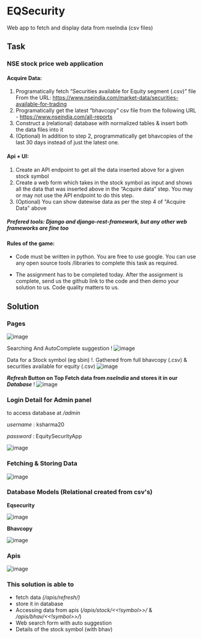 # EQSecurity
Web app to fetch and display data from nseIndia (csv files)

## Task 

### NSE stock price web application

#### Acquire Data:
1. Programatically fetch “Securities available for Equity segment (.csv)” file From the URL: https://www.nseindia.com/market-data/securities-available-for-trading
2. Programatically get the latest “bhavcopy” csv file from the following URL - https://www.nseindia.com/all-reports
3. Construct a (relational) database with normalized tables & insert both the data files into it
4. (Optional) In addition to step 2, programmatically get bhavcopies of the last 30 days instead of just the latest one.

#### Api + UI:
1. Create an API endpoint to get all the data inserted above for a given stock symbol
2. Create a web form which takes in the stock symbol as input and shows all the data that was inserted above in the “Acquire data” step. You may or may not use the API endpoint to do this step.
3. (Optional) You can show datewise data as per the step 4 of "Acquire Data" above

##### Prefered tools: Django and django-rest-framework, but any other web frameworks are fine too

#### Rules of the game:

- Code must be written in python. You are free to use google. You can use any open source tools /libraries to complete this task as required.

- The assignment has to be completed today. After the assignment is complete, send us the github link to the code and then demo your solution to us. Code quality matters to us.


## Solution

### Pages

![image](https://user-images.githubusercontent.com/72795959/174955094-80659b3c-4d82-4c48-861a-aae8a98c773b.png)

Searching And AutoComplete suggestion !
![image](https://user-images.githubusercontent.com/72795959/174955171-b9d436b0-4344-4498-b4ac-f8b728e6f22d.png)

Data for a Stock symbol (eg sbin) !. Gathered from full bhavcopy (.csv) & securities available for equity (.csv)
![image](https://user-images.githubusercontent.com/72795959/174955430-700418d8-7769-4dad-b4ea-add56b9346b2.png)

__*Refresh* Button on Top Fetch data from *nseIndia* and stores it in our *Database*__ !
![image](https://user-images.githubusercontent.com/72795959/174955847-a313669c-05b4-4049-add1-273e1c1f262f.png)



### Login Detail for Admin panel 
to access database at */admin*

*username* : ksharma20

*password* : EquitySecurityApp

![image](https://user-images.githubusercontent.com/72795959/174958271-83e67178-8526-46e9-bb14-9720dd9a0153.png)

### Fetching & Storing Data
![image](https://user-images.githubusercontent.com/72795959/174956046-736da782-38e9-435c-affb-c666f9eaf37e.png)


### Database Models (Relational created from csv's)

**Eqsecurity**

![image](https://user-images.githubusercontent.com/72795959/174956234-c2b688ae-2975-49cb-86be-4cb6ab21f11e.png)

**Bhavcopy**

![image](https://user-images.githubusercontent.com/72795959/174956322-93f2c1fa-99ee-41c5-800a-43b7cc6ae4ba.png)


### Apis
![image](https://user-images.githubusercontent.com/72795959/174957721-92a53402-65b2-4c14-8732-f7be5dc1da09.png)



### This solution is able to 
- fetch data *(/apis/refresh/)*
- store it in database
- Accessing data from apis (*/apis/stock/<<!symbol>>/* & */apis/bhav/<<!symbol>>/*)
- Web search form with auto suggestion 
- Details of the stock symbol (with bhav)
